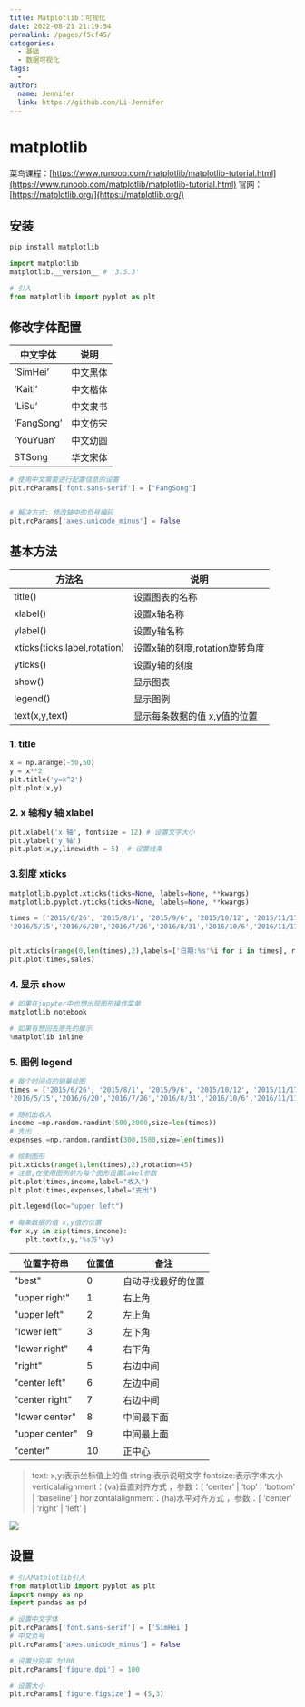 ```yaml
---
title: Matplotlib：可视化
date: 2022-08-21 21:19:54
permalink: /pages/f5cf45/
categories:
  - 基础
  - 数据可视化
tags:
  - 
author: 
  name: Jennifer
  link: https://github.com/Li-Jennifer
---
```

# matplotlib

菜鸟课程：[https://www.runoob.com/matplotlib/matplotlib-tutorial.html](https://www.runoob.com/matplotlib/matplotlib-tutorial.html)
官网：[https://matplotlib.org/](https://matplotlib.org/)

## 安装
```python
pip install matplotlib

import matplotlib
matplotlib.__version__ # '3.5.3'

# 引入
from matplotlib import pyplot as plt
```

## 修改字体配置
| 中文字体       | 说明   |
|------------|------|
| ‘SimHei’   | 中文黑体 |
| ‘Kaiti’    | 中文楷体 |
| ‘LiSu’     | 中文隶书 |
| ‘FangSong’ | 中文仿宋 |
| ‘YouYuan’  | 中文幼圆 |
| STSong     | 华文宋体 |

```python
# 使用中文需要进行配置信息的设置
plt.rcParams['font.sans-serif'] = ["FangSong"]


# 解决方式: 修改轴中的负号编码
plt.rcParams['axes.unicode_minus'] = False

```
## 基本方法
| 方法名                          | 说明                   |
|------------------------------|----------------------|
| title()                      | 设置图表的名称              |
| xlabel()                     | 设置x轴名称               |
| ylabel()                     | 设置y轴名称               |
| xticks(ticks,label,rotation) | 设置x轴的刻度,rotation旋转角度 |
| yticks()                     | 设置y轴的刻度              |
| show()                       | 显示图表                 |
| legend()                     | 显示图例                 |
| text(x,y,text)               | 显示每条数据的值 x,y值的位置     |
### 1. title
```python
x = np.arange(-50,50)
y = x**2
plt.title('y=x^2')
plt.plot(x,y)
```

### 2. x 轴和y 轴  xlabel
```python
plt.xlabel('x 轴', fontsize = 12) # 设置文字大小
plt.ylabel('y 轴')
plt.plot(x,y,linewidth = 5)  # 设置线条
```
### 3.刻度 xticks
```python
matplotlib.pyplot.xticks(ticks=None, labels=None, **kwargs)
matplotlib.pyplot.yticks(ticks=None, labels=None, **kwargs)

times = ['2015/6/26', '2015/8/1', '2015/9/6', '2015/10/12', '2015/11/17','2015/12/23','2016/1/28','2016/3/4','2016/4/9',
'2016/5/15','2016/6/20','2016/7/26','2016/8/31','2016/10/6','2016/11/11','2016/12/17']


plt.xticks(range(0,len(times),2),labels=['日期:%s'%i for i in times], rotation=45, color='red')
plt.plot(times,sales)

```
### 4. 显示 show
```python
# 如果在jupyter中也想出现图形操作菜单
matplotlib notebook

# 如果有想回去原先的展示
%matplotlib inline
```
### 5. 图例 legend
```python
# 每个时间点的销量绘图
times = ['2015/6/26', '2015/8/1', '2015/9/6', '2015/10/12', '2015/11/17','2015/12/23','2016/1/28','2016/3/4','2016/4/9',
'2016/5/15','2016/6/20','2016/7/26','2016/8/31','2016/10/6','2016/11/11','2016/12/17']

# 随机出收入
income =np.random.randint(500,2000,size=len(times))
# 支出
expenses =np.random.randint(300,1500,size=len(times))

# 绘制图形
plt.xticks(range(1,len(times),2),rotation=45)
# 注意,在使用图例前为每个图形设置label参数
plt.plot(times,income,label="收入")
plt.plot(times,expenses,label="支出")

plt.legend(loc="upper left")

# 每条数据的值 x,y值的位置
for x,y in zip(times,income):
    plt.text(x,y,'%s万'%y)
```
| 位置字符串          | 位置值 | 备注        |
|----------------|-----|-----------|
| "best"         | 0   | 自动寻找最好的位置 |
| "upper right"  | 1   | 右上角       |
| "upper left"   | 2   | 左上角       |
| "lower left"   | 3   | 左下角       |
| "lower right"  | 4   | 右下角       |
| "right"        | 5   | 右边中间      |
| "center left"  | 6   | 左边中间      |
| "center right" | 7   | 右边中间      |
| "lower center" | 8   | 中间最下面     |
| "upper center" | 9   | 中间最上面     |
| "center"       | 10  | 正中心       |

>text:
>   x,y:表示坐标值上的值
> string:表示说明文字
> fontsize:表示字体大小
> verticalalignment：(va)垂直对齐方式 ，参数：[ ‘center’ | ‘top’ | ‘bottom’ | ‘baseline’ ]
> horizontalalignment：(ha)水平对齐方式 ，参数：[ ‘center’ | ‘right’ | ‘left’ ]


![](attachments/Pasted%20image%2020220825193206.png)

## 设置
```python
# 引入Matplotlib引入
from matplotlib import pyplot as plt
import numpy as np
import pandas as pd

# 设置中文字体
plt.rcParams['font.sans-serif'] = ['SimHei']
# 中文负号
plt.rcParams['axes.unicode_minus'] = False

# 设置分别率 为100
plt.rcParams['figure.dpi'] = 100

# 设置大小
plt.rcParams['figure.figsize'] = (5,3)

```
